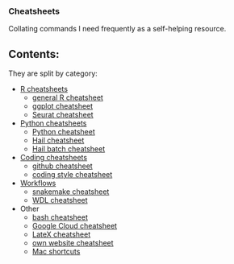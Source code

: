### Cheatsheets

Collating commands I need frequently as a self-helping resource.

## Contents:

They are split by category:

* [R cheatsheets](R)
  * [general R cheatsheet](R/cheatsheet_R.md)  
  * [ggplot cheatsheet](R/cheatsheet_ggplot.md) 
  * [Seurat cheatsheet](R/cheatsheet_Seurat.md) 
* [Python cheatsheets](Python)
  * [Python cheatsheet](Python/cheatsheet_python.md) 
  * [Hail cheatsheet](Python/cheatsheet_hail.md) 
  * [Hail batch cheatsheet](Python/cheatsheet_hail_batch.md) 
* [Coding cheatsheets](Coding)
  * [github cheatsheet](Coding/cheatsheet_github.md)
  * [coding style cheatsheet](Coding/cheatsheet_coding_best_practices.md)
* [Workflows](workflows)
  * [snakemake cheatsheet](workflows/cheatsheet_snakemake.md) 
  * [WDL cheatsheet](workflows/cheatsheet_wdl.md) 
* Other
  * [bash cheatsheet](cheatsheet_bash.md)
  * [Google Cloud cheatsheet](cheatsheet_gcp.md)
  * [LateX cheatsheet](cheatsheet_latex.md)
  * [own website cheatsheet](cheatsheet_website.md) 
  * [Mac shortcuts](cheatsheet_mac_shortcuts.md)

